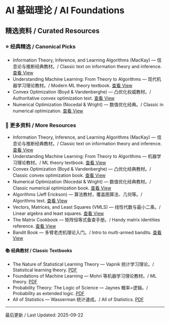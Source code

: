 # AI 基础理论 / AI Foundations

## 精选资料 / Curated Resources

### ⭐ 经典精选 / Canonical Picks

- Information Theory, Inference, and Learning Algorithms (MacKay) — 信息论与推断经典教材。/ Classic text on information theory and inference. [查看 View](../_library/Information_Theory_Inference_And_Learning_Algorithms.pdf)
- Understanding Machine Learning: From Theory to Algorithms — 现代机器学习理论教材。/ Modern ML theory textbook. [查看 View](../_library/understanding-machine-learning-theory-algorithms.pdf)
- Convex Optimization (Boyd & Vandenberghe) — 凸优化权威教材。/ Authoritative convex optimization text. [查看 View](../_library/Convex_Optimization_Boyd_Vandenberghe.pdf)
- Numerical Optimization (Nocedal & Wright) — 数值优化经典。/ Classic in numerical optimization. [查看 View](../_library/Numerical_Optimization_Nocedal_Wright.pdf)

### 📄 更多资料 / More Resources

- Information Theory, Inference, and Learning Algorithms (MacKay) — 信息论与推断经典教材。/ Classic text on information theory and inference. [查看 View](../_library/Information_Theory_Inference_And_Learning_Algorithms.pdf)
- Understanding Machine Learning: From Theory to Algorithms — 机器学习理论教材。/ ML theory textbook. [查看 View](../_library/understanding-machine-learning-theory-algorithms.pdf)
- Convex Optimization (Boyd & Vandenberghe) — 凸优化经典教材。/ Classic convex optimization book. [查看 View](../_library/Convex_Optimization_Boyd_Vandenberghe.pdf)
- Numerical Optimization (Nocedal & Wright) — 数值优化经典教材。/ Classic numerical optimization book. [查看 View](../_library/Numerical_Optimization_Nocedal_Wright.pdf)
- Algorithms (Jeff Erickson) — 算法教材，覆盖图算法、几何等。/ Algorithms text. [查看 View](../_library/Algorithms_(Jeff_Erickson)_-_Algorithms-JeffE.pdf)
- Vectors, Matrices, and Least Squares (VMLS) — 线性代数与最小二乘。/ Linear algebra and least squares. [查看 View](../_library/Vectors_Matrices_and_Least_Squares_Boyd.pdf)
- The Matrix Cookbook — 矩阵恒等式备查手册。/ Handy matrix identities reference. [查看 View](../_library/The_Matrix_Cookbook.pdf)
- Bandit Book — 多臂老虎机理论入门。/ Intro to multi-armed bandits. [查看 View](../_library/Bandit_-_book.pdf)

#### 📚 经典教材 / Classic Textbooks

- The Nature of Statistical Learning Theory — Vapnik 统计学习理论。/ Statistical learning theory. [PDF](../_library/Vladimir_Vapnik_The_Nature_Of_Statistical_Learning_Springer_2010.pdf)
- Foundations of Machine Learning — Mohri 等机器学习理论教材。/ ML theory. [PDF](../_library/Foundations_of_Machine_Learning.pdf)
- Probability Theory: The Logic of Science — Jaynes 概率=逻辑。/ Probability as extended logic. [PDF](../_library/JaynesProbabilityTheory.pdf)
- All of Statistics — Wasserman 统计速成。/ All of Statistics. [PDF](../_library/All_Of_Statistics_Wasserman_Larry.pdf)

---

最后更新 / Last Updated: 2025-09-22
